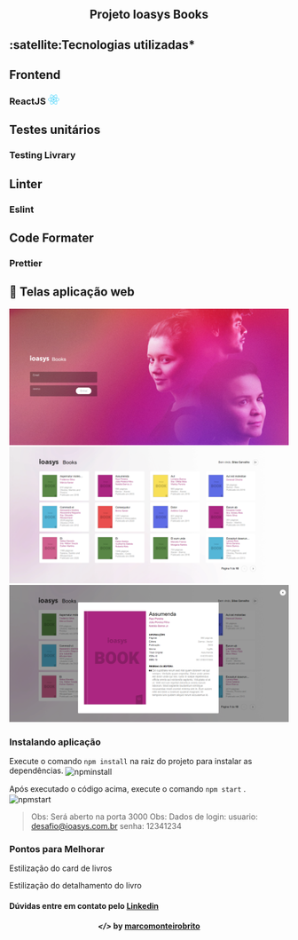 <h2 align="center">Projeto Ioasys Books</h2>

<h2><strong>:satellite:Tecnologias utilizadas*</strong></h2>

<h2>Frontend</h2>
<h3>ReactJS <img src="readme/react.png" alt="react" height="18"> </h3>

<h2>Testes unitários</h2>
<h3>Testing Livrary </h3>

<h2>Linter</h2>
<h3>Eslint </h3>

<h2>Code Formater</h2>
<h3>Prettier </h3>

## 🚀 Telas aplicação web

<p align="center">
	<img alt="" title="" src="readme/login.PNG">
	<img alt="" title="" src="readme/3.PNG">
	<img alt="" title="" src="readme/2.PNG">
</p>

### Instalando aplicação

Execute o comando `npm install` na raiz do projeto para instalar as dependências.
<img align="center" alt="npminstall" src="imagens/npmInstall.PNG">

Após executado o código acima, execute o comando `npm start` .
<img align="center" alt="npmstart" src="imagens/npmStart.PNG">

> Obs: Será aberto na porta 3000
> Obs: Dados de login: usuario: desafio@ioasys.com.br senha: 12341234

### Pontos para Melhorar

<p>Estilização do card de livros</p>
<p>Estilização do detalhamento do livro</p>

<h4>Dúvidas entre em contato pelo <a href="https://www.linkedin.com/in/marco-antonio-monteiro-de-brito-541ba0144/" target="_blank">Linkedin</a> </h4>

<h4 align="center"> <em>&lt;/&gt;</em> by <a href="https://github.com/marcomonteirobrito" target="_blank">marcomonteirobrito</a> </h4>
